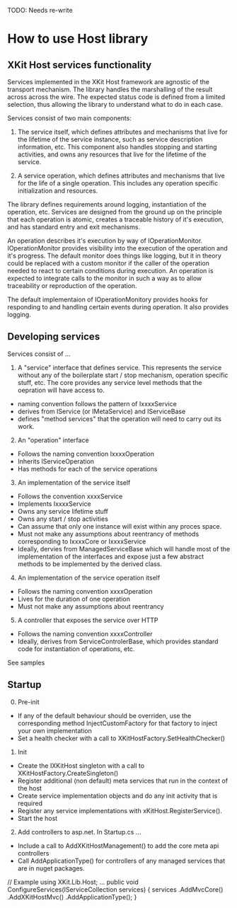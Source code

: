 TODO:  Needs re-write

# How to use Host library

## XKit Host services functionality

Services implemented in the XKit Host framework are agnostic of the transport mechanism.  The library handles the marshalling of the result across across the wire.  The expected status code is defined from a limited selection, thus allowing the library to understand what to do in each case.  

Services consist of two main components: 

1) The service itself, which defines attributes and mechanisms that live for the lifetime of the service instance, such as service description information, etc.  This component also handles stopping and starting activities, and owns any resources that live for the lifetime of the service. 

2) A service operation, which defines attributes and mechanisms that live for the life of a single operation.  This includes any operation specific initialization and resources.  

The library defines requirements around logging, instantiation of the operation, etc.  Services are designed from the ground up on the principle that each operation is atomic, creates a traceable history of it's execution, and has standard entry and exit mechanisms.

An operation describes it's execution by way of IOperationMonitor.  IOperationMonitor provides visibility into the execution of the operation and it's progress.  The default monitor does things like logging, but it in theory could be replaced with a custom monitor if the caller of the operation needed to react to certain conditions during execution.  An operation is expected to integrate calls to the monitor in such a way as to allow traceability or reproduction of the operation.

The default implementaion of IOperationMonitory provides hooks for responding to and handling certain events during operation.  It also provides logging.

## Developing services

Services consist of ... 

1) A "service" interface that defines service.  This represents the service without any of the boilerplate start / stop mechanism, operation specific stuff, etc.  The core provides any service level methods that the oepration will have access to. 
* naming convention follows the pattern of IxxxxService
* derives from IService (or IMetaService) and IServiceBase<IxxxxOperation>
* defines "method services" that the operation will need to carry out its work. 

2) An "operation" interface 
* Follows the naming convention IxxxxOperation
* Inherits IServiceOperation
* Has methods for each of the service operations

3) An implementation of the service itself
* Follows the convention xxxxService
* Implements IxxxxService
* Owns any service lifetime stuff
* Owns any start / stop activities
* Can assume that only one instance will exist within any proces space. 
* Must not make any assumptions about reentrancy of methods corresponding to IxxxxCore or IxxxxService
* Ideally, dervies from ManagedServiceBase which will handle most of the implementation of the interfaces and expose just a few abstract methods to be implemented by the derived class. 

4) An implementation of the service operation itself
* Follows the naming convention xxxxOperation
* Lives for the duration of one operation
* Must not make any assumptions about reentrancy

5) A controller that exposes the service over HTTP
* Follows the naming convention xxxxController
* Ideally, derives from ServiceControlerBase, which provides standard code for instantiation of operations, etc.   

See samples

## Startup

0) Pre-init
* If any of the default behaviour should be overriden, use the corresponding method InjectCustomFactory for that factory to inject your own implementation
* Set a health checker with a call to XKitHostFactory.SetHealthChecker()

1) Init
* Create the IXKitHost singleton with a call to XKitHostFactory.CreateSingleton()
* Register additional (non default) meta services that run in the context of the host
* Create service implementation objects and do any init activity that is required
* Register any service implementations with xKitHost.RegisterService().  
* Start the host

2) Add controllers to asp.net.  In Startup.cs ...
* Include a call to AddXKitHostManagement() to add the core meta api controllers
* Call AddApplicationType() for controllers of any managed services that are in nuget packages. 

// Example
using XKit.Lib.Host;
...
public void ConfigureServices(IServiceCollection services)
{
    services
        .AddMvcCore()
        .AddXKitHostMvc()
        .AddApplicationType<MyServiceController>();
}



